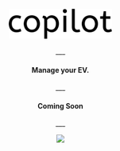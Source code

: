 <p align="center">
    <img src="src/assets/img/copilot_black.png" height="60">
</p>
<p align="center">___</p>
<h4 align="center">Manage your EV.</h4>
<p align="center">___</p>
<h4 align="center">Coming Soon</h4>
<p align="center">___</p>
<p align="center">
    <img src="https://avatars3.githubusercontent.com/u/39174758?s=400&u=9a2d33f5f3fbdde99fe5de2f5f127063282127cb&v=4" height="150">
</p>
